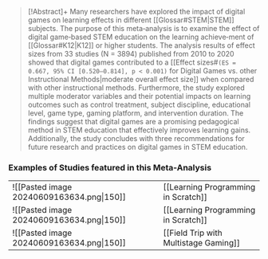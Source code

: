 

> [!Abstract]+
>Many researchers have explored the impact of digital games on learning effects in different [[Glossar#STEM|STEM]] subjects. The purpose of this meta‑analysis is to examine the effect of digital game‑based STEM education on the learning achieve‑ment of [[Glossar#K12|K12]]  or higher students. The analysis results of effect sizes from 33 studies (N = 3894) published from 2010 to 2020 showed that digital games contributed to a [[Effect sizes#`(ES = 0.667, 95% CI [0.520–0.814], p < 0.001)` for Digital Games vs. other Instructional Methods|moderate overall effect size]] when compared with other instructional methods. Furthermore, the study explored multiple moderator variables and their potential impacts on learning outcomes such as control treatment, subject discipline, educational level, game type, gaming platform, and intervention duration. The findings suggest that digital games are a promising pedagogical method in STEM education that effectively improves learning gains. Additionally, the study concludes with three recommendations for future research and practices on digital games in STEM education.



### Examples of Studies featured in this Meta-Analysis

|                                           |                            |
| ----------------------------------------- | -------------------------- |
| ![[Pasted image 20240609163634.png\|150]] | [[Learning Programming in Scratch]] |
| ![[Pasted image 20240609163634.png\|150]] | [[Learning Programming in Scratch]] |
| ![[Pasted image 20240609163634.png\|150]] | [[Field Trip with Multistage Gaming]] |

